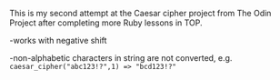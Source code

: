 This is my second attempt at the Caesar cipher project from The Odin Project after completing more Ruby lessons in TOP.

-works with negative shift

-non-alphabetic characters in string are not converted, e.g. `caesar_cipher("abc123!?",1) => "bcd123!?"`